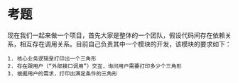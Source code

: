 # 考题

现在我们一起来做一个项目，首先大家是整体的一个团队，假设代码间存在依赖关系，相互存在调用关系。目前自己负责其中一个模块的开发，该模块的要求如下：

    1. 核心业务逻辑是打印出一个三角形
    2. 存在跟用户（“外部接口调用”）交互，询问用户需要打印多少个三角形
    3. 根据用户的需求，打印出满足条件的三角形